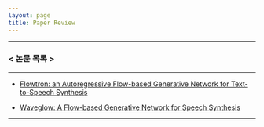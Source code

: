 ```yaml
---
layout: page
title: Paper Review
---
```


---

###  < 논문 목록 >

---

* [Flowtron: an Autoregressive Flow-based Generative Network for Text-to-Speech Synthesis](https://arxiv.org/abs/2005.05957)

* [Waveglow: A Flow-based Generative Network for Speech Synthesis](https://ieeexplore.ieee.org/abstract/document/8683143)

---

